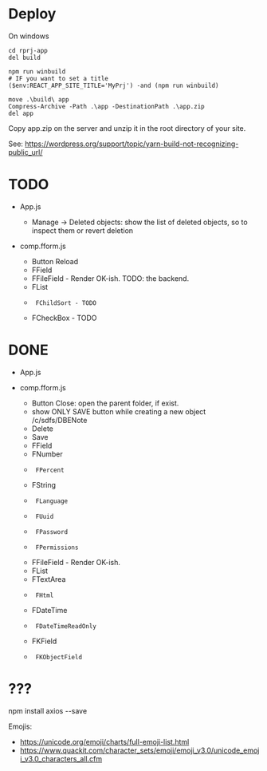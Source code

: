 
# Deploy

On windows
```
cd rprj-app
del build

npm run winbuild
# IF you want to set a title
($env:REACT_APP_SITE_TITLE='MyPrj') -and (npm run winbuild)

move .\build\ app
Compress-Archive -Path .\app -DestinationPath .\app.zip
del app
```

Copy app.zip on the server and unzip it in the root directory of your site.


See: https://wordpress.org/support/topic/yarn-build-not-recognizing-public_url/



# TODO

- App.js
  - Manage -> Deleted objects: show the list of deleted objects, so to inspect them or revert deletion

- comp.fform.js
  - Button Reload
  - FField
  -  FFileField - Render OK-ish. TODO: the backend.
  -  FList
  -      FChildSort - TODO
  -  FCheckBox - TODO

# DONE

- App.js

- comp.fform.js
  - Button Close: open the parent folder, if exist.
  - show ONLY SAVE button while creating a new object /c/sdfs/DBENote
  - Delete
  - Save
  - FField
  -  FNumber
  -      FPercent
  -  FString
  -      FLanguage
  -      FUuid
  -      FPassword
  -      FPermissions
  -  FFileField - Render OK-ish.
  -  FList
  -  FTextArea
  -      FHtml
  -  FDateTime
  -      FDateTimeReadOnly
  -  FKField
  -      FKObjectField






# ???


npm install axios --save


Emojis:
- https://unicode.org/emoji/charts/full-emoji-list.html
- https://www.quackit.com/character_sets/emoji/emoji_v3.0/unicode_emoji_v3.0_characters_all.cfm
